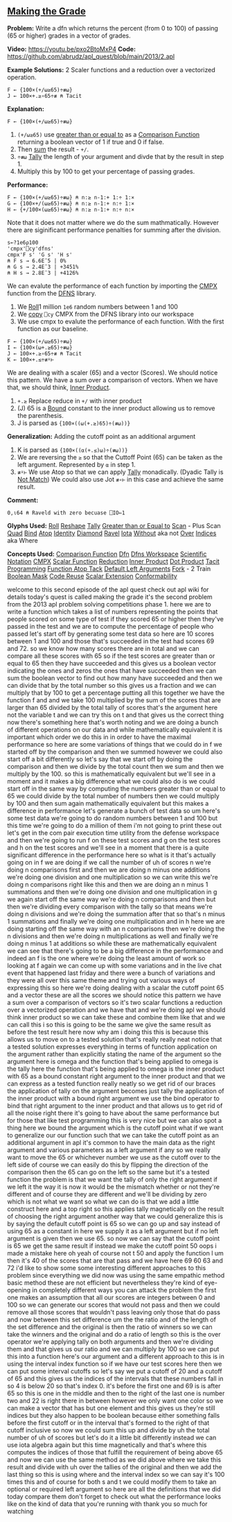 ## [Making the Grade](https://problems.tryapl.org/psets/2013.html?goto=P2_Making_The_Grade)

**Problem:** Write a dfn which returns the percent (from 0 to 100) of passing (65 or higher) grades in a vector of grades.

**Video:** https://youtu.be/pxo2BtoMxP4
**Code:** https://github.com/abrudz/apl_quest/blob/main/2013/2.apl

**Example Solutions:**
2 Scaler functions and a reduction over a vectorized operation. 
```APL
F ← {100×(+/⍵≥65)÷≢⍵}
J ← 100×+.≥∘65÷≢ ⍝ Tacit
```

**Explanation:**
```APL
F ← {100×(+/⍵≥65)÷≢⍵}
```

1.  `(+/⍵≥65)` use [greater than or equal to](https://aplwiki.com/wiki/Greater_than_or_Equal_to) as a [Comparison Function](https://aplwiki.com/wiki/Comparison_function) returning a boolean vector of 1 if true and 0 if false. 
2. Then [sum](https://aplwiki.com/wiki/Reduce) the result - `+/`. 
3. `÷≢⍵`  [Tally](https://aplwiki.com/wiki/Tally) the length of your argument and divde that by the result in step 1. 
4. Multiply this by 100 to get your percentage of passing grades. 

**Performance:**
```APL
F ← {100×(+/⍵≥65)÷≢⍵} ⍝ n:≥ n-1:+ 1:÷ 1:×
G ← {100×+/(⍵≥65)÷≢⍵} ⍝ n:≥ n-1:+ n:÷ 1:×
H ← {+/100×(⍵≥65)÷≢⍵} ⍝ n:≥ n-1:+ n:÷ n:×
```
Note that it does not matter where we do the sum mathmatically. However there are siginificant performance penalties for summing after the division.

```APL
s←?1e6⍴100
'cmpx'⎕cy'dfns'
cmpx'F s' 'G s' 'H s'
⍝ F s → 6.6E¯5 | 0%
⍝ G s → 2.4E¯3 | +3451%
⍝ H s → 2.8E¯3 | +4126% 
```
We can evalute the performance of each function by importing the [CMPX](http://dfns.dyalog.com/n_cmpx.htm) function from the [DFNS](http://dfns.dyalog.com/n_contents.htm) library. 
1.  We [Roll](https://aplwiki.com/wiki/Roll)1 million `1e6` random numbers between 1 and 100
2.  We [copy](http://help.dyalog.com/latest/Content/Language/System%20Functions/cy.htm) `⎕cy` CMPX from the DFNS library into our workspace
3.  We use cmpx to evalute the performance of each function. With the first function as our baseline. 
```APL
F ← {100×(+/⍵≥65)÷≢⍵}
I ← {100×(⍵+.≥65)÷≢⍵}
J ← 100×+.≥∘65÷≢ ⍝ Tacit
K ← 100×+.≤÷≢⍤⊢
```

We are dealing with a scaler (65) and a vector (Scores). We should notice this pattern. We have a sum over a comparison of vectors. When we have that, we should think, [Inner Product](https://aplwiki.com/wiki/Inner_Product). 

1.  `+.≥`  Replace reduce in `+/` with inner product
2. (J) 65 is a [Bound](https://aplwiki.com/wiki/Bind) constant to the inner product allowing us to remove the parenthesis.
3. J is parsed as `{100×((⍵(+.≥)65)÷(≢⍵))}`

**Generalization:** Adding the cutoff point as an additional argument
1. K is parsed as `{100×((⍺(+.≤)⍵)÷(≢⍵))}` 
2. We are reversing the `≥` so that the Cuttoff Point (65) can be taken as the left argument. Represented by `⍺` in step 1. 
3. `≢⍤⊢` We use Atop so that we can apply [Tally](https://aplwiki.com/wiki/Tally) monadically. (Dyadic Tally is [Not Match](https://aplwiki.com/wiki/Not_Match)) We could also use Jot `≢∘⊢` in this case and achieve the same result. 


**Comment:** 
```APL
0,⍳64 ⍝ Raveld with zero becuase ⎕IO←1
```

**Glyphs Used:**
[Roll](https://aplwiki.com/wiki/Roll)
[Reshape](https://aplwiki.com/wiki/Reshape)
[Tally](https://aplwiki.com/wiki/Tally)
[Greater than or Equal to](https://aplwiki.com/wiki/Greater_than_or_Equal_to)
[Scan](https://aplwiki.com/wiki/Scan) - Plus Scan
[Quad](https://aplwiki.com/wiki/Quad_name)
[Bind](https://aplwiki.com/wiki/Bind)
[Atop](https://aplwiki.com/wiki/Atop_(operator))
[Identity](https://aplwiki.com/wiki/Identity)
[Diamond](https://aplwiki.com/wiki/Statement_Separator)
[Ravel](https://aplwiki.com/wiki/Ravel)
[Iota](https://aplwiki.com/wiki/Index_Generator)
[Without](https://aplwiki.com/wiki/Without) aka not
[Over](https://aplwiki.com/wiki/Over)
[Indices](https://aplwiki.com/wiki/Indices) aka Where

**Concepts Used:**
[Comparison Function](https://aplwiki.com/wiki/Comparison_function)
[Dfn](https://aplwiki.com/wiki/Dfn)
[Dfns Workspace](https://aplwiki.com/wiki/Dfns_workspace)
[Scientific Notation](https://mastering.dyalog.com/Data-and-Variables.html#data-and-variables-representation-of-numbers)
[CMPX](http://dfns.dyalog.com/n_cmpx.htm)
[Scalar Function](https://aplwiki.com/wiki/Scalar_function)
[Reduction](https://aplwiki.com/wiki/Reduce)
[Inner Product](https://aplwiki.com/wiki/Inner_Product)
[Dot Product](https://en.wikipedia.org/wiki/Dot_product)
[Tacit Programming](https://aplwiki.com/wiki/Tacit_programming)
[Function Atop Tack](https://mastering.dyalog.com/Tacit-Programming.html?highlight=atop#function-atop-tack)
[Default Left Arguments](https://aplwiki.com/wiki/Dfn#Default_left_arguments)
[Fork](https://aplwiki.com/wiki/Train#2-trains) - 2 Train
[Boolean Mask](https://aplwiki.com/wiki/Boolean)
[Code Reuse](https://en.wikipedia.org/wiki/Code_reuse)
[Scalar Extension](https://aplwiki.com/wiki/Scalar_extension)
[Conformability](https://aplwiki.com/wiki/Conformability)



welcome to this second episode of the apl quest check out apl wiki for details today's quest is called making the grade it's the second problem from the 2013 apl problem solving competitions phase 1. here we are to write a function which takes a list of numbers representing the points that people scored on some type of test if they scored 65 or higher then they've passed in the test and we are to compute the percentage of people who passed let's start off by generating some test data so here are 10 scores between 1 and 100 and those that's succeeded in the test had scores 69 and 72. so we know how many scores there are in total and we can compare all these scores with 65 so if the test scores are greater than or equal to 65 then they have succeeded and this gives us a boolean vector indicating the ones and zeros the ones that have succeeded then we can sum the boolean vector to find out how many have succeeded and then we can divide that by the total number so this gives us a fraction and we can multiply that by 100 to get a percentage putting all this together we have the function f and and we take 100 multiplied by the sum of the scores that are larger than 65 divided by the total tally of scores that's the argument here not the variable t and we can try this on t and that gives us the correct thing now there's something here that's worth noting and we are doing a bunch of different operations on our data and while mathematically equivalent it is important which order we do this in in order to have the maximal performance so here are some variations of things that we could do in f we started off by the comparison and then we summed however we could also start off a bit differently so let's say that we start off by doing the comparison and then we divide by the total count then we sum and then we multiply by the 100. so this is mathematically equivalent but we'll see in a moment and it makes a big difference what we could also do is we could start off in the same way by computing the numbers greater than or equal to 65 we could divide by the total number of numbers then we could multiply by 100 and then sum again mathematically equivalent but this makes a difference in performance let's generate a bunch of test data so um here's some test data we're going to do random numbers between 1 and 100 but this time we're going to do a million of them i'm not going to print these out let's get in the com pair execution time utility from the defense workspace and then we're going to run f on these test scores and g on the test scores and h on the test scores and we'll see in a moment that there is a quite significant difference in the performance here so what is it that's actually going on in f we are doing if we call the number of uh of scores n we're doing n comparisons first and then we are doing n minus one additions we're doing one division and one multiplication so we can write this we're doing n comparisons right like this and then we are doing an n minus 1 summations and then we're doing one division and one multiplication in g we again start off the same way we're doing n comparisons and then but then we're dividing every comparison with the tally so that means we're doing n divisions and we're doing the summation after that so that's n minus 1 summations and finally we're doing one multiplication and in h here we are doing starting off the same way with an n comparisons then we're doing the n divisions and then we're doing n multiplications as well and finally we're doing n minus 1 at additions so while these are mathematically equivalent we can see that there's going to be a big difference in the performance and indeed an f is the one where we're doing the least amount of work so looking at f again we can come up with some variations and in the live chat event that happened last friday and there were a bunch of variations and they were all over this same theme and trying out various ways of expressing this so here we're doing dealing with a scalar the cutoff point 65 and a vector these are all the scores we should notice this pattern we have a sum over a comparison of vectors so it's two scalar functions a reduction over a vectorized operation and we have that and we're doing apl we should think inner product so we can take these and combine them like that and we can call this i so this is going to be the same we give the same result as before the test result here now why am i doing this this is because this allows us to move on to a tested solution that's really really neat notice that a tested solution expresses everything in terms of function application on the argument rather than explicitly stating the name of the argument so the argument here is omega and the function that's being applied to omega is the tally here the function that's being applied to omega is the inner product with 65 as a bound constant right argument to the inner product and that we can express as a tested function really neatly so we get rid of our braces the application of tally on the argument becomes just tally the application of the inner product with a bound right argument we use the bind operator to bind that right argument to the inner product and that allows us to get rid of all the noise right there it's going to have about the same performance but for those that like test programming this is very nice but we can also spot a thing here we bound the argument which is the cutoff point what if we want to generalize our our function such that we can take the cutoff point as an additional argument in apl it's common to have the main data as the right argument and various parameters as a left argument if any so we really want to move the 65 or whichever number we use as the cutoff over to the left side of course we can easily do this by flipping the direction of the comparison then the 65 can go on the left so the same but it's a tested function the problem is that we want the tally of only the right argument if we left it the way it is now it would be the mismatch whether or not they're different and of course they are different and we'll be dividing by zero which is not what we want so what we can do is that we add a little construct here and a top right so this applies tally magnetically on the result of choosing the right argument another way that we could generalize this is by saying the default cutoff point is 65 so we can go up and say instead of using 65 as a constant in here we supply it as a left argument but if no left argument is given then we use 65. so now we can say that the cutoff point is 65 we get the same result if instead we make the cutoff point 50 oops i made a mistake here oh yeah of course not t 50 and apply the function l um then it's 40 of the scores that are that pass and we have here 69 60 63 and 72 i'd like to show some some interesting different approaches to this problem since everything we did now was using the same empathic method basic method these are not efficient but nevertheless they're kind of eye-opening in completely different ways you can attack the problem the first one makes an assumption that all our scores are integers between 0 and 100 so we can generate our scores that would not pass and then we could remove all those scores that wouldn't pass leaving only those that do pass and now between this set difference um the the ratio and of the length of the set difference and the original is then the ratio of winners so we can take the winners and the original and do a ratio of length so this is the over operator we're applying tally on both arguments and then we're dividing them and that gives us our ratio and we can multiply by 100 so we can put this into a function here's our argument and a different approach to this is in using the interval index function so if we have our test scores here then we can put some interval cutoffs so let's say we put a cutoff of 20 and a cutoff of 65 and this gives us the indices of the intervals that these numbers fall in so 4 is below 20 so that's index 0. it's before the first one and 69 is is after 65 so this is one in the middle and then to the right of the last one is number two and 22 is right there in between however we only want one color so we can make a vector that has but one element and this gives us they're still indices but they also happen to be boolean because either something falls before the first cutoff or in the interval that's formed to the right of that cutoff inclusive so now we could sum this up and divide by uh the total number of uh of scores but let's do it a little bit differently instead we can use iota algebra again but this time magnetically and that's where this computes the indices of those that fulfill the requirement of being above 65 and now we can use the same method as we did above where we take this result and divide with uh over the tallies of the original and then we add the last thing so this is using where and the interval index so we can say it's 100 times this and of course for both s and t we could modify them to take an optional or required left argument so here are all the definitions that we did today compare them don't forget to check out what the performance looks like on the kind of data that you're running with thank you so much for watching 


